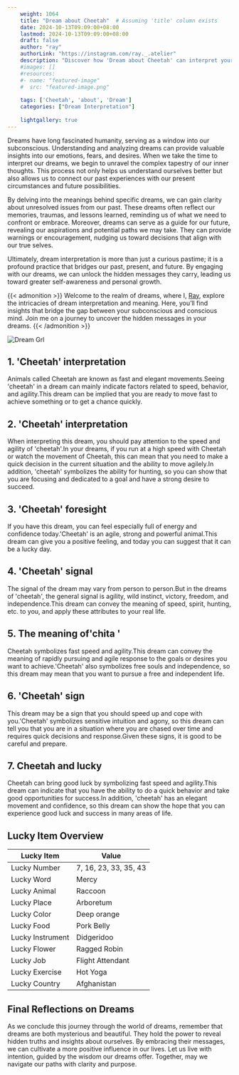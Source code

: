 ```yaml
---
    weight: 1064
    title: "Dream about Cheetah"  # Assuming 'title' column exists
    date: 2024-10-13T09:09:00+08:00
    lastmod: 2024-10-13T09:09:00+08:00
    draft: false
    author: "ray"
    authorLink: "https://instagram.com/ray._.atelier"
    description: "Discover how 'Dream about Cheetah' can interpret your future and uncover its significant meanings in your life."
    #images: []
    #resources:
    #- name: "featured-image"
    #  src: "featured-image.png"
    
    tags: ['Cheetah', 'about', 'Dream']
    categories: ["Dream Interpretation"]
    
    lightgallery: true
---
```

    
Dreams have long fascinated humanity, serving as a window into our subconscious. Understanding and analyzing dreams can provide valuable insights into our emotions, fears, and desires. When we take the time to interpret our dreams, we begin to unravel the complex tapestry of our inner thoughts. This process not only helps us understand ourselves better but also allows us to connect our past experiences with our present circumstances and future possibilities.

By delving into the meanings behind specific dreams, we can gain clarity about unresolved issues from our past. These dreams often reflect our memories, traumas, and lessons learned, reminding us of what we need to confront or embrace. Moreover, dreams can serve as a guide for our future, revealing our aspirations and potential paths we may take. They can provide warnings or encouragement, nudging us toward decisions that align with our true selves.

Ultimately, dream interpretation is more than just a curious pastime; it is a profound practice that bridges our past, present, and future. By engaging with our dreams, we can unlock the hidden messages they carry, leading us toward greater self-awareness and personal growth.

{{< admonition >}}
Welcome to the realm of dreams, where I, [Ray](https://instagram.com/ray._.atelier), explore the intricacies of dream interpretation and meaning. Here, you’ll find insights that bridge the gap between your subconscious and conscious mind. Join me on a journey to uncover the hidden messages in your dreams.
{{< /admonition >}}

![Dream Grl](https://cdn.pixabay.com/photo/2017/11/02/03/35/gothic-2910057_1280.jpg "Dream Grl")

## 1. 'Cheetah' interpretation
Animals called Cheetah are known as fast and elegant movements.Seeing 'cheetah' in a dream can mainly indicate factors related to speed, behavior, and agility.This dream can be implied that you are ready to move fast to achieve something or to get a chance quickly.

## 2. 'Cheetah' interpretation
When interpreting this dream, you should pay attention to the speed and agility of 'cheetah'.In your dreams, if you run at a high speed with Cheetah or watch the movement of Cheetah, this can mean that you need to make a quick decision in the current situation and the ability to move agilely.In addition, 'cheetah' symbolizes the ability for hunting, so you can show that you are focusing and dedicated to a goal and have a strong desire to succeed.

## 3. 'Cheetah' foresight
If you have this dream, you can feel especially full of energy and confidence today.'Cheetah' is an agile, strong and powerful animal.This dream can give you a positive feeling, and today you can suggest that it can be a lucky day.

## 4. 'Cheetah' signal
The signal of the dream may vary from person to person.But in the dreams of 'cheetah', the general signal is agility, wild instinct, victory, freedom, and independence.This dream can convey the meaning of speed, spirit, hunting, etc. to you, and apply these attributes to your real life.

## 5. The meaning of'chita '
Cheetah symbolizes fast speed and agility.This dream can convey the meaning of rapidly pursuing and agile response to the goals or desires you want to achieve.'Cheetah' also symbolizes free souls and independence, so this dream may mean that you want to pursue a free and independent life.

## 6. 'Cheetah' sign
This dream may be a sign that you should speed up and cope with you.'Cheetah' symbolizes sensitive intuition and agony, so this dream can tell you that you are in a situation where you are chased over time and requires quick decisions and response.Given these signs, it is good to be careful and prepare.

## 7. Cheetah and lucky
Cheetah can bring good luck by symbolizing fast speed and agility.This dream can indicate that you have the ability to do a quick behavior and take good opportunities for success.In addition, 'cheetah' has an elegant movement and confidence, so this dream can show the hope that you can experience good luck and success in many areas of life.

## Lucky Item Overview
| Lucky Item          | Value              |
|---------------|--------------------|
| Lucky Number        | 7, 16, 23, 33, 35, 43  |
| Lucky Word          | Mercy |
| Lucky Animal        | Raccoon |
| Lucky Place         | Arboretum     |
| Lucky Color         | Deep orange     |
| Lucky Food          | Pork Belly      |
| Lucky Instrument    | Didgeridoo |
| Lucky Flower        | Ragged Robin    |
| Lucky Job           | Flight Attendant       |
| Lucky Exercise      | Hot Yoga  |
| Lucky Country       | Afghanistan    |


##  Final Reflections on Dreams

As we conclude this journey through the world of dreams, remember that dreams are both mysterious and beautiful. They hold the power to reveal hidden truths and insights about ourselves. By embracing their messages, we can cultivate a more positive influence in our lives. Let us live with intention, guided by the wisdom our dreams offer. Together, may we navigate our paths with clarity and purpose.
